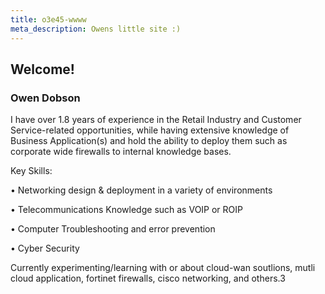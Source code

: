 ```yaml
---
title: o3e45-wwww
meta_description: Owens little site :)
---
```


## Welcome!
### Owen Dobson
I have over 1.8 years of experience in the Retail Industry and Customer Service-related opportunities, while having extensive knowledge of Business Application(s) and hold the ability to deploy them such as corporate wide firewalls to internal knowledge bases.

Key Skills:

• Networking design & deployment in a variety of environments

• Telecommunications Knowledge such as VOIP or ROIP

• Computer Troubleshooting and error prevention

• Cyber Security

Currently experimenting/learning with or about cloud-wan soutlions, mutli cloud application, fortinet firewalls, cisco networking, and others.3
